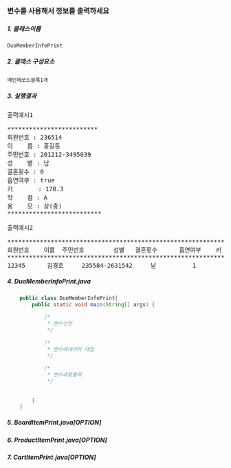 ### 변수를 사용해서 정보를 출력하세요

##### 1. 클래스이름
	DuoMemberInfoPrint 
##### 2. 클래스 구성요소
    메인메쏘드블록1개
##### 3. 실행결과
<pre>
출력예시1

*************************
회원번호 : 236514   
이    름 : 홍길동   
주민번호 : 201212-3495039   
성    별 : 남   
결혼횟수 : 0   
흡연여부 : true   
키       : 178.3   
학    점 : A   
용    모 : 상(중)   
**************************   
</pre>

<pre>
출력예시2

************************************************************************************************
회원번호  	이름 	주민번호		성별	 결혼횟수	   흡연여부	   키	  학점	용모 
************************************************************************************************
12345	   김경호     235584-2631542     남          1         true       187.3      A       하
</pre>

##### 4. DuoMemberInfoPrint.java
```java
	public class DuoMemberInfoPrint{
		public static void main(String[] args) {
			
			/*
			 * 변수선언
			 */
			
			/*
			 * 변수에데이타 대입
			 */
			 
			/*
			 * 변수내용출력
			 */
			
			
		}
	}
```
##### 5. BoardItemPrint.java[OPTION]
##### 6. ProductItemPrint.java[OPTION]
##### 7. CartItemPrint.java[OPTION]
